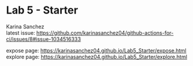 # Lab 5 - Starter
Karina Sanchez  
latest issue: https://github.com/karinasanchez04/github-actions-for-ci/issues/8#issue-1034516333  

expose page: https://karinasanchez04.github.io/Lab5_Starter/expose.html   
explore page: https://karinasanchez04.github.io/Lab5_Starter/explore.html   